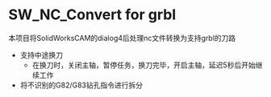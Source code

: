 
# SW_NC_Convert for grbl

本项目将SolidWorksCAM的dialog4后处理nc文件转换为支持grbl的刀路

- 支持中途换刀
    - 在换刀时，关闭主轴，暂停任务，换刀完毕，开启主轴，延迟5秒后开始继续工作
- 将不识别的G82/G83钻孔指令进行拆分

